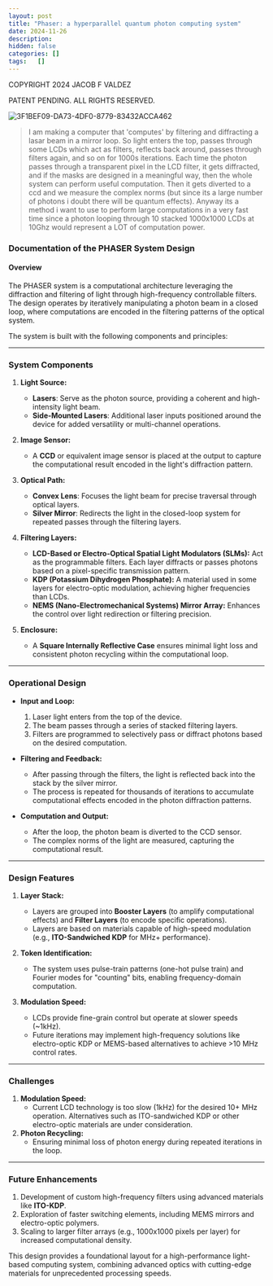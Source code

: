 ```yaml
---
layout: post
title: "Phaser: a hyperparallel quantum photon computing system"
date: 2024-11-26
description: 
hidden: false
categories: []
tags:   []
---
```


COPYRIGHT 2024 JACOB F VALDEZ

PATENT PENDING. ALL RIGHTS RESERVED.

![3F1BEF09-DA73-4DF0-8779-83432ACCA462](https://github.com/user-attachments/assets/e2554406-fc3d-491b-95fa-2229563ef6be)

> I am making a computer that 'computes' by filtering and diffracting a lasar beam in a mirror loop. So light enters the top, passes through some LCDs which act as filters, reflects back around, passes through filters again, and so on for 1000s iterations. Each time the photon passes through a transparent pixel in the LCD filter, it gets diffracted, and if the masks are designed in a meaningful way, then the whole system can perform useful computation. Then it gets diverted to a ccd and we measure the complex norms (but since its a large number of photons i doubt there will be quantum effects). Anyway its a method i want to use to perform large computations in a very fast time since a photon looping through 10 stacked 1000x1000 LCDs at 10Ghz would represent a LOT of computation power.

### Documentation of the PHASER System Design

#### Overview
The PHASER system is a computational architecture leveraging the diffraction and filtering of light through high-frequency controllable filters. The design operates by iteratively manipulating a photon beam in a closed loop, where computations are encoded in the filtering patterns of the optical system. 

The system is built with the following components and principles:

---

### **System Components**
1. **Light Source:**
   - **Lasers**: Serve as the photon source, providing a coherent and high-intensity light beam.
   - **Side-Mounted Lasers**: Additional laser inputs positioned around the device for added versatility or multi-channel operations.

2. **Image Sensor:**
   - A **CCD** or equivalent image sensor is placed at the output to capture the computational result encoded in the light's diffraction pattern.

3. **Optical Path:**
   - **Convex Lens**: Focuses the light beam for precise traversal through optical layers.
   - **Silver Mirror**: Redirects the light in the closed-loop system for repeated passes through the filtering layers.

4. **Filtering Layers:**
   - **LCD-Based or Electro-Optical Spatial Light Modulators (SLMs):** Act as the programmable filters. Each layer diffracts or passes photons based on a pixel-specific transmission pattern.
   - **KDP (Potassium Dihydrogen Phosphate):** A material used in some layers for electro-optic modulation, achieving higher frequencies than LCDs.
   - **NEMS (Nano-Electromechanical Systems) Mirror Array:** Enhances the control over light redirection or filtering precision.

5. **Enclosure:**
   - A **Square Internally Reflective Case** ensures minimal light loss and consistent photon recycling within the computational loop.

---

### **Operational Design**
- **Input and Loop:**
   1. Laser light enters from the top of the device.
   2. The beam passes through a series of stacked filtering layers.
   3. Filters are programmed to selectively pass or diffract photons based on the desired computation.

- **Filtering and Feedback:**
   - After passing through the filters, the light is reflected back into the stack by the silver mirror.
   - The process is repeated for thousands of iterations to accumulate computational effects encoded in the photon diffraction patterns.

- **Computation and Output:**
   - After the loop, the photon beam is diverted to the CCD sensor.
   - The complex norms of the light are measured, capturing the computational result.

---

### **Design Features**
1. **Layer Stack:**
   - Layers are grouped into **Booster Layers** (to amplify computational effects) and **Filter Layers** (to encode specific operations).
   - Layers are based on materials capable of high-speed modulation (e.g., **ITO-Sandwiched KDP** for MHz+ performance).

2. **Token Identification:**
   - The system uses pulse-train patterns (one-hot pulse train) and Fourier modes for "counting" bits, enabling frequency-domain computation.

3. **Modulation Speed:**
   - LCDs provide fine-grain control but operate at slower speeds (~1kHz).
   - Future iterations may implement high-frequency solutions like electro-optic KDP or MEMS-based alternatives to achieve >10 MHz control rates.

---

### **Challenges**
1. **Modulation Speed:**
   - Current LCD technology is too slow (1kHz) for the desired 10+ MHz operation. Alternatives such as ITO-sandwiched KDP or other electro-optic materials are under consideration.
2. **Photon Recycling:**
   - Ensuring minimal loss of photon energy during repeated iterations in the loop.

---

### **Future Enhancements**
1. Development of custom high-frequency filters using advanced materials like **ITO-KDP**.
2. Exploration of faster switching elements, including MEMS mirrors and electro-optic polymers.
3. Scaling to larger filter arrays (e.g., 1000x1000 pixels per layer) for increased computational density.

This design provides a foundational layout for a high-performance light-based computing system, combining advanced optics with cutting-edge materials for unprecedented processing speeds.
